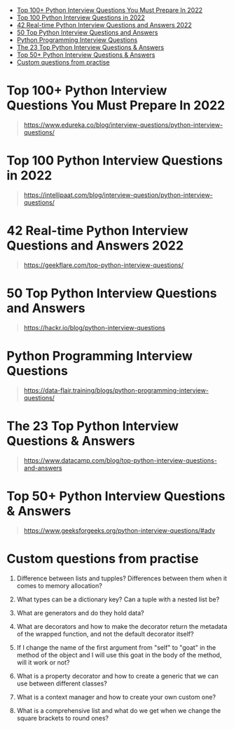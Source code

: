 
<!-- TOC -->

- [Top 100+ Python Interview Questions You Must Prepare In 2022](#top-100-python-interview-questions-you-must-prepare-in-2022)
- [Top 100 Python Interview Questions in 2022](#top-100-python-interview-questions-in-2022)
- [42 Real-time Python Interview Questions and Answers 2022](#42-real-time-python-interview-questions-and-answers-2022)
- [50 Top Python Interview Questions and Answers](#50-top-python-interview-questions-and-answers)
- [Python Programming Interview Questions](#python-programming-interview-questions)
- [The 23 Top Python Interview Questions \& Answers](#the-23-top-python-interview-questions--answers)
- [Top 50+ Python Interview Questions \& Answers](#top-50-python-interview-questions--answers)
- [Custom questions from practise](#custom-questions-from-practise)

<!-- /TOC -->

# Top 100+ Python Interview Questions You Must Prepare In 2022

> https://www.edureka.co/blog/interview-questions/python-interview-questions/

# Top 100 Python Interview Questions in 2022

> https://intellipaat.com/blog/interview-question/python-interview-questions/

# 42 Real-time Python Interview Questions and Answers 2022

> https://geekflare.com/top-python-interview-questions/

# 50 Top Python Interview Questions and Answers

> https://hackr.io/blog/python-interview-questions

# Python Programming Interview Questions

> https://data-flair.training/blogs/python-programming-interview-questions/

# The 23 Top Python Interview Questions & Answers

> https://www.datacamp.com/blog/top-python-interview-questions-and-answers

# Top 50+ Python Interview Questions & Answers

> https://www.geeksforgeeks.org/python-interview-questions/#adv

# Custom questions from practise

1. Difference between lists and tupples? Differences between them when it comes to memory allocation?

2. What types can be a dictionary key? Can a tuple with a nested list be?

3. What are generators and do they hold data?

4. What are decorators and how to make the decorator return the metadata of the wrapped function, and not the default decorator itself?

5. If I change the name of the first argument from "self" to "goat" in the method of the object and I will use this goat in the body of the method, will it work or not?

6. What is a property decorator and how to create a generic that we can use between different classes?

7. What is a context manager and how to create your own custom one?

8. What is a comprehensive list and what do we get when we change the square brackets to round ones?
